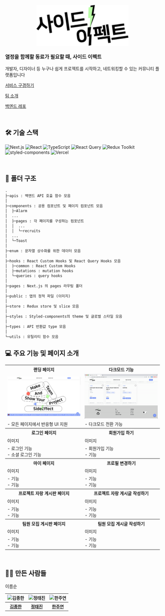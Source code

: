 <div style="display: flex;justify-content: center"><img src="./public/images/mainLogo.svg" width="300px" alt="사이드 이펙트 로고"></div>

<h3>열정을 함께할 동료가 필요할 때, 사이드 이펙트</h3>
<p>개발자, 디자이너 등 누구나 쉽게 프로젝트를 시작하고, 네트워킹할 수 있는 커뮤니티 플랫폼입니다</p>

[서비스 구경하기](https://side-effect-frontend-dev.vercel.app/ )

[팀 소개](https://github.com/Side-Effect-Team)

[백엔드 레포](https://github.com/Side-Effect-Team/side-effect-backend)

<br>

## 🛠️ 기술 스택
<div>

![Next.js](https://img.shields.io/static/v1?style=for-the-badge&message=Next.js&color=000000&logo=Next.js&logoColor=FFFFFF&label=)
![React](https://img.shields.io/static/v1?style=for-the-badge&message=React&color=222222&logo=React&logoColor=61DAFB&label=)
![TypeScript](https://img.shields.io/static/v1?style=for-the-badge&message=TypeScript&color=3178C6&logo=TypeScript&logoColor=FFFFFF&label=)
![React Query](https://img.shields.io/static/v1?style=for-the-badge&message=React+Query&color=111827&logo=React+Query&logoColor=EF4444&label=)
![Redux Toolkit](https://img.shields.io/static/v1?style=for-the-badge&color=333&message=Redux+Toolkit&logo=Redux&logoColor=593D88&label=)
![styled-components](https://img.shields.io/static/v1?style=for-the-badge&color=333&message=styled-components&logo=styledcomponents&logoColor=DB7093&label=)
![Vercel](https://img.shields.io/static/v1?style=for-the-badge&message=Vercel&color=000000&logo=Vercel&logoColor=FFFFFF&label=)

</div>
<br>

## 🌳 폴더 구조
```
.                 
├─apis : 백엔드 API 호출 함수 모음
│      
├─components : 공용 컴포넌트 및 페이지 컴포넌트 모음
│  ├─Alarm
│  ...
│  ├─pages : 각 페이지를 구성하는 컴포넌트
│  │  ... 
│  │  └─recruits    
│  ...       
│  └─Toast
│          
├─enum : 문자열 상수화를 위한 데이터 모음
│      
├─hooks : React Custom Hooks 및 React Query Hooks 모음
│  ├─common : React Custom Hooks
│  ├─mutations : mutation hooks
│  └─queries : query hooks
│          
├─pages : Next.js 의 pages 라우팅 폴더
│    
├─public : 앱의 정적 파일 (이미지)
│    
├─store : Redux store 및 slice 모음
│      
├─styles : Styled-components의 theme 및 글로벌 스타일 모음
│      
├─types : API 반환값 type 모음
│      
└─utils : 유틸리티 함수 모음

```

## 💻 주요 기능 및 페이지 소개

<table>
	<tbody>
		<tr>
			<th>랜딩 페이지</th>
			<th>다크모드 기능</th>
		</tr>
		<tr>
			<td><img width="400px" src="public/readme-images/landing-page.jpg" alt="랜딩 페이지"/></td>
			<td><img width="400px" src="public/readme-images/darkmode.gif" alt="랜딩 페이지"/></td>
		</tr>		
		<tr>
			<td>- 모든 페이지에서 반응형 UI 지원</td>
			<td>- 다크모드 전환 가능</td>
		</tr>	
		<tr>
			<th>로그인 페이지</th>
			<th>회원가입 하기</th>
		</tr>
		<tr>
			<td>이미지</td>
			<td>이미지</td>
		</tr>
		<tr>
			<td>- 로그인 기능<br>- 소셜 로그인 기능</td>
			<td>- 회원가입 기능<br>-  기능</td>
		</tr>
		<tr>
			<th>마이 페이지</th>
			<th>프로필 변경하기</th>
		</tr>
		<tr>
			<td>이미지</td>
			<td>이미지</td>
		</tr>
		<tr>
			<td>- 기능<br>- 기능</td>
			<td>- 기능<br>-  기능</td>
		</tr>
		<tr>
			<th>프로젝트 자랑 게시판 페이지</th>
			<th>프로젝트 자랑 게시글 작성하기</th>
		</tr>
		<tr>
			<td>이미지</td>
			<td>이미지</td>
		</tr>
		<tr>
			<td>- 기능<br>- 기능</td>
			<td>- 기능<br>-  기능</td>
		</tr>
		<tr>
			<th>팀원 모집 게시판 페이지</th>
			<th>팀원 모집 게시글 작성하기</th>
		</tr>
		<tr>
			<td>이미지</td>
			<td>이미지</td>
		</tr>
		<tr>
			<td>- 기능<br>- 기능</td>
			<td>- 기능<br>-  기능</td>
		</tr>
	</tbody>
</table>

<br>

## 🧑‍💻 만든 사람들
이름순
<table>
	<tbody>
		<tr>
			<th><img width="150px" src="https://github.com/jong-k.png" alt="김종한"/></th>
			<th><img width="150px" src="https://github.com/taejinii.png" alt="정태진"/></th>
			<th><img width="150px" src="https://github.com/ju-ju2.png" alt="한주연"/></th>
		</tr>		
		<tr>
			<th><a href="https://github.com/jong-k" target="_blank">김종한</a></th>
			<th><a href="https://github.com/taejinii" target="_blank">정태진</a></th>
			<th><a href="https://github.com/ju-ju2" target="_blank">한주연</a></th>
		</tr>	
	</tbody>
</table>
